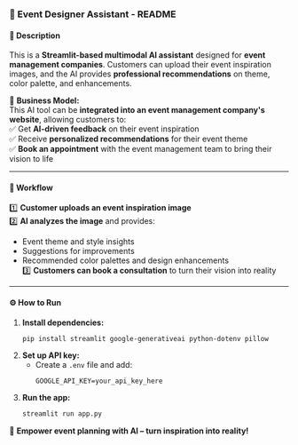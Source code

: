 ### **📌 Event Designer Assistant - README**  

#### **📝 Description**  
This is a **Streamlit-based multimodal AI assistant** designed for **event management companies**. Customers can upload their event inspiration images, and the AI provides **professional recommendations** on theme, color palette, and enhancements.  

💼 **Business Model:**  
This AI tool can be **integrated into an event management company's website**, allowing customers to:  
✅ Get **AI-driven feedback** on their event inspiration  
✅ Receive **personalized recommendations** for their event theme  
✅ **Book an appointment** with the event management team to bring their vision to life  

---

#### **📌 Workflow**  
1️⃣ **Customer uploads an event inspiration image**  
2️⃣ **AI analyzes the image** and provides:  
   - Event theme and style insights  
   - Suggestions for improvements  
   - Recommended color palettes and design enhancements  
3️⃣ **Customers can book a consultation** to turn their vision into reality  

---

#### **⚙️ How to Run**  
1. **Install dependencies:**  
   ```bash
   pip install streamlit google-generativeai python-dotenv pillow
   ```  
2. **Set up API key:**  
   - Create a `.env` file and add:  
     ```
     GOOGLE_API_KEY=your_api_key_here
     ```  
3. **Run the app:**  
   ```bash
   streamlit run app.py
   ```  

🚀 **Empower event planning with AI – turn inspiration into reality!**
